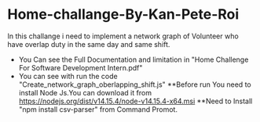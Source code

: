 # Home-challange-By-Kan-Pete-Roi
In this challange i need to implement a network graph of Volunteer who have overlap duty in the same day and same shift.
* You Can see the Full Documentation and limitation in "Home Challenge For Software Development Intern.pdf"
* You can see with run the code "Create_network_graph_oberlapping_shift.js"
  **Before run You need to install Node Js.You can download it from https://nodejs.org/dist/v14.15.4/node-v14.15.4-x64.msi
  **Need to Install "npm install csv-parser" from Command Promot.
  
